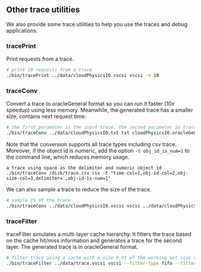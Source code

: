 
## Other trace utilities
We also provide some trace utilities to help you use the traces and debug applications. 

### tracePrint
Print requests from a trace.

```bash
# print 10 requests from a trace
./bin/tracePrint ../data/cloudPhysicsIO.vscsi vscsi -n 10
```

### traceConv
Convert a trace to oracleGeneral format so you can run it faster (10x speedup) using less memory. Meanwhile, the generated trace has a smaller size, contains next request time. 
```bash
# the first parameter is the input trace, the second parameter is trace type, the third parameter is the output trace path
./bin/traceConv ../data/cloudPhysicsIO.txt txt cloudPhysicsIO.oracleGeneral.bin
```
Note that the conversion supports all trace types including csv trace. Moreover, if the object id is numeric, add the option `-t obj_id_is_num=1` to the command line, which reduces memory usage.

```
a trace using space as the delimiter and numeric object id
./bin/traceConv /disk/trace.csv csv -t "time-col=1,obj-id-col=2,obj-size-col=3,delimiter= ,obj-id-is-num=1"
```

We can also sample a trace to reduce the size of the trace. 
```bash
# sample 1% of the trace
./bin/traceConv ../data/cloudPhysicsIO.vscsi vscsi ../data/cloudPhysicsIO.oracleGeneral -s 0.01
```


### traceFilter
traceFilter simulates a multi-layer cache hierarchy. It filters the trace based on the cache hit/miss information and generates a trace for the second layer. 
The generated trace is in oracleGeneral format. 

```bash 
# filter trace using a cache with a size 0.01 of the working set size and the FIFO eviction policy
./bin/traceFilter ../data/trace.vscsi vscsi --filter-type fifo --filter-size 0.01 --ignore-obj-size 1
```


